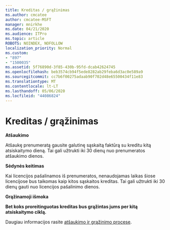 ```yaml
---
title: Kreditas / grąžinimas
ms.author: cmcatee
author: cmcatee-MSFT
manager: mnirkhe
ms.date: 04/21/2020
ms.audience: ITPro
ms.topic: article
ROBOTS: NOINDEX, NOFOLLOW
localization_priority: Normal
ms.custom:
- "897"
- "1500035"
ms.assetid: 5f76890d-3f85-430b-95fd-dcab42624745
ms.openlocfilehash: beb3574cb94f5ede8282ab29feba6d3ac0e589a9
ms.sourcegitcommit: cc7b6f00275adaab90f702d48e65500434f11e83
ms.translationtype: MT
ms.contentlocale: lt-LT
ms.lasthandoff: 05/06/2020
ms.locfileid: "44086824"
---
```

# <a name="creditrefund"></a>Kreditas / grąžinimas

**Atšaukimo**
  
Atšaukę prenumeratą gausite galutinę sąskaitą faktūrą su kreditu kitą atsiskaitymo dieną. Tai gali užtrukti iki 30 dienų nuo prenumeratos atšaukimo dienos.
  
**Sėdynės keitimas**
  
Kai licencijos pašalinamos iš prenumeratos, nenaudojamas laikas šiose licencijose bus taikomas kaip kitos sąskaitos kreditas. Tai gali užtrukti iki 30 dienų gauti nuo licencijos pašalinimo dienos.

**Grąžinamoji išmoka**

**Bet koks proreitinguotas kreditas bus grąžintas jums per kitą atsiskaitymo ciklą.**

Daugiau informacijos rasite [atšaukimo ir grąžinimo procese](https://docs.microsoft.com/microsoft-365/commerce/subscriptions/cancel-your-subscription?view=o365-worldwide). 
